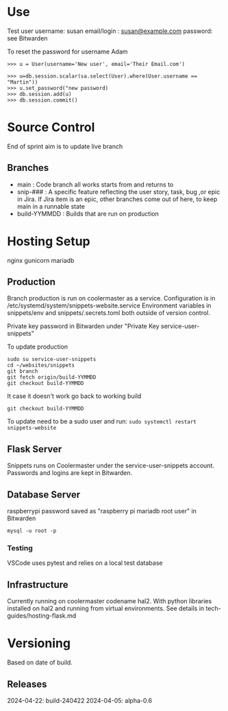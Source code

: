 # Use

Test user
username: susan
email/login : susan@example.com
password: see Bitwarden

To reset the password for username Adam

```
>>> u = User(username='New user', email='Their Email.com')

>>> u=db.session.scalar(sa.select(User).where(User.username == "Martin"))
>>> u.set_password("new password)
>>> db.session.add(u)
>>> db.session.commit()
```

# Source Control

End of sprint aim is to update live branch

## Branches

* main : Code branch all works starts from and returns to
* snip-### : A specific feature reflecting the user story, task, bug ,or epic in Jira. If Jira item is an epic, other branches come out of here, to keep main in a runnable state
* build-YYMMDD : Builds that are run on production

# Hosting Setup

nginx
gunicorn
mariadb

## Production 
Branch production is run on coolermaster as a service. Configuration is in /etc/systemd/system/snippets-website.service
Environment variables in snippets/env and snippets/.secrets.toml both outside of version control.

Private key password in Bitwarden under "Private Key service-user-snippets"

To update production
```
sudo su service-user-snippets
cd ~/websites/snippets
git branch
git fetch origin/build-YYMMDD 
git checkout build-YYMMDD
```

It case it doesn't work go back to working build

```
git checkout build-YYMMDD
```

To update need to be a sudo user and run:
```sudo systemctl restart snippets-website```

## Flask Server
Snippets runs on Coolermaster under the service-user-snippets account. Passwords and logins are kept in Bitwarden. 

## Database Server

raspberrypi
password saved as "raspberry pi mariadb root user" in Bitwarden

```
mysql -u root -p
```

### Testing

VSCode uses pytest and relies on a local test database


## Infrastructure
Currently running on coolermaster codename hal2.
With python libraries installed on hal2 and running from virtual environments. See details in tech-guides/hosting-flask.md

# Versioning

Based on date of build. 

## Releases

2024-04-22: build-240422
2024-04-05: alpha-0.6